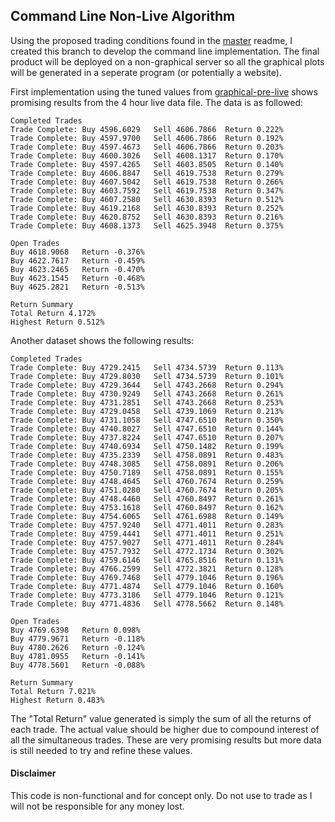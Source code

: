 ## Command Line Non-Live Algorithm

Using the proposed trading conditions found in the [master](https://github.com/jamesstocktonj1/Crypto#algorithm-finalisation) readme, I created this branch to develop the command line implementation. The final product will be deployed on a non-graphical server so all the graphical plots will be generated in a seperate program (or potentially a website).

First implementation using the tuned values from [graphical-pre-live](https://github.com/jamesstocktonj1/Crypto/tree/graphical-pre-live) shows promising results from the 4 hour live data file. The data is as followed:

```text
Completed Trades
Trade Complete: Buy 4596.6029   Sell 4606.7866  Return 0.222%
Trade Complete: Buy 4597.9700   Sell 4606.7866  Return 0.192%
Trade Complete: Buy 4597.4673   Sell 4606.7866  Return 0.203%
Trade Complete: Buy 4600.3026   Sell 4608.1317  Return 0.170%
Trade Complete: Buy 4597.4265   Sell 4603.8505  Return 0.140%
Trade Complete: Buy 4606.8847   Sell 4619.7538  Return 0.279%
Trade Complete: Buy 4607.5042   Sell 4619.7538  Return 0.266%
Trade Complete: Buy 4603.7592   Sell 4619.7538  Return 0.347%
Trade Complete: Buy 4607.2580   Sell 4630.8393  Return 0.512%
Trade Complete: Buy 4619.2168   Sell 4630.8393  Return 0.252%
Trade Complete: Buy 4620.8752   Sell 4630.8393  Return 0.216%
Trade Complete: Buy 4608.1373   Sell 4625.3948  Return 0.375%

Open Trades
Buy 4618.9068   Return -0.376%
Buy 4622.7617   Return -0.459%
Buy 4623.2465   Return -0.470%
Buy 4623.1545   Return -0.468%
Buy 4625.2821   Return -0.513%

Return Summary
Total Return 4.172%
Highest Return 0.512%
```
Another dataset shows the following results:
```text
Completed Trades
Trade Complete: Buy 4729.2415   Sell 4734.5739  Return 0.113%
Trade Complete: Buy 4729.8030   Sell 4734.5739  Return 0.101%
Trade Complete: Buy 4729.3644   Sell 4743.2668  Return 0.294%
Trade Complete: Buy 4730.9249   Sell 4743.2668  Return 0.261%
Trade Complete: Buy 4731.2851   Sell 4743.2668  Return 0.253%
Trade Complete: Buy 4729.0458   Sell 4739.1069  Return 0.213%
Trade Complete: Buy 4731.1058   Sell 4747.6510  Return 0.350%
Trade Complete: Buy 4740.8027   Sell 4747.6510  Return 0.144%
Trade Complete: Buy 4737.8224   Sell 4747.6510  Return 0.207%
Trade Complete: Buy 4740.6934   Sell 4750.1482  Return 0.199%
Trade Complete: Buy 4735.2339   Sell 4758.0891  Return 0.483%
Trade Complete: Buy 4748.3085   Sell 4758.0891  Return 0.206%
Trade Complete: Buy 4750.7189   Sell 4758.0891  Return 0.155%
Trade Complete: Buy 4748.4645   Sell 4760.7674  Return 0.259%
Trade Complete: Buy 4751.0280   Sell 4760.7674  Return 0.205%
Trade Complete: Buy 4748.4460   Sell 4760.8497  Return 0.261%
Trade Complete: Buy 4753.1618   Sell 4760.8497  Return 0.162%
Trade Complete: Buy 4754.6065   Sell 4761.6988  Return 0.149%
Trade Complete: Buy 4757.9240   Sell 4771.4011  Return 0.283%
Trade Complete: Buy 4759.4441   Sell 4771.4011  Return 0.251%
Trade Complete: Buy 4757.9027   Sell 4771.4011  Return 0.284%
Trade Complete: Buy 4757.7932   Sell 4772.1734  Return 0.302%
Trade Complete: Buy 4759.6146   Sell 4765.8516  Return 0.131%
Trade Complete: Buy 4766.2599   Sell 4772.3821  Return 0.128%
Trade Complete: Buy 4769.7468   Sell 4779.1046  Return 0.196%
Trade Complete: Buy 4771.4874   Sell 4779.1046  Return 0.160%
Trade Complete: Buy 4773.3186   Sell 4779.1046  Return 0.121%
Trade Complete: Buy 4771.4836   Sell 4778.5662  Return 0.148%

Open Trades
Buy 4769.6398   Return 0.098%
Buy 4779.9671   Return -0.118%
Buy 4780.2626   Return -0.124%
Buy 4781.0955   Return -0.141%
Buy 4778.5601   Return -0.088%

Return Summary
Total Return 7.021%
Highest Return 0.483%
```

The "Total Return" value generated is simply the sum of all the returns of each trade. The actual value should be higher due to compound interest of all the simultaneous trades. These are very promising results but more data is still needed to try and refine these values.


#### Disclaimer
This code is non-functional and for concept only. Do not use to trade as I will not be responsible for any money lost.
